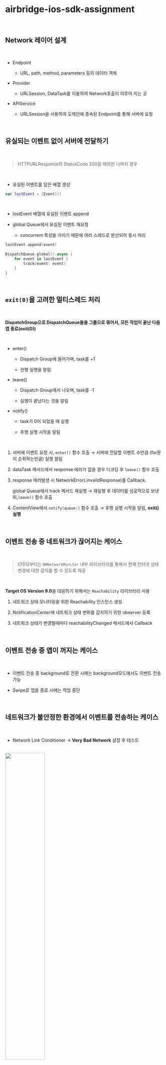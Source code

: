 # airbridge-ios-sdk-assignment

<br>

## Network 레이어 설계

<br>


- Endpoint
    
    - URL, path, method, parameters 등의 데이터 객체


- Provider
   
   - URLSession, DataTask를 이용하여 Network호출이 이루어 지는 곳


- APIService
   
   - URLSession을 사용하여 도메인에 종속된 Endpoint를 통해 서버에 요청

<br>

## 유실되는 이벤트 없이 서버에 전달하기

<br>

> HTTPURLResponse의 StatusCode 200을 제외한 나머지 경우
> 

<br>

- 유실된 이벤트를 담은 배열 생성

```swift
var lostEvent = [Event]()
```

<br>

- lostEvent 배열에 유실된 이벤트 append

- global Queue에서 유실된 이벤트 재요청
    - concurrent 특성을 가지기 때문에 여러 스레드로 분산되어 동시 처리

```swift
lostEvent.append(event)
                    
DispatchQueue.global().async {
    for event in lostEvent {
        track(event: event)
    }
}
```

<br>


## `exit(0)`을 고려한 멀티스레드 처리

<br>


**DispatchGroup으로 DispatchQueue들을 그룹으로 묶어서, 모든 작업이 끝난 다음 앱 종료(exit(0))**

<br>

- enter()
    
    - Dispatch Group에 들어가며, task를 +1
    
    - 선행 실행을 알림

- leave()
    
    - Dispatch Group에서 나오며, task를 -1
    
    - 실행이 끝났다는 것을 알림

- notify()
    
    - task가 0이 되었을 때 실행
    
    - 후행 실행 시작을 알림

<br>

1. 서버에 이벤트 요청 시, `enter()` 함수 호출 → 서버에 전달할 이벤트 수만큼 (for문이 순회하는만큼) 실행 알림

2. dataTask 메서드에서 response 에러가 없을 경우 디코딩 후 `leave()` 함수 호출

3. response 에러발생 시 NetworkError(.invaildResponse)를 Callback.

    global Queue에서 track 메서드 재실행 → 재실행 후 데이터를 성공적으로 보낸 뒤,`leave()` 함수 호출

4. ContentView에서 `notify(queue:)` 함수 호출 →  후행 실행 시작을 알림, **exit() 실행**


<br>

## 이벤트 전송 중 네트워크가 끊어지는 케이스

<br>


> iOS12부터는 `NWNetworkMonitor` 내부 라이브러리를 통해서 현재 인터넷 상태 변경에 대한 감지를 할 수 있도록 제공
> 

<br>

**Target OS Version 9.0**을 대응하기 위해서는 `Reachability` 라이브러리 사용

1. 네트워크 상태 모니터링을 위한 Reachability 인스턴스 생성

2. NotificationCenter에 네트워크 상태 변화를 감지하기 위한 observer 등록

3. 네트워크 상태가 변경될때마다 reachabilityChanged 메서드에서 Callback

<br>

## 이벤트 전송 중 앱이 꺼지는 케이스

<br>

- 이벤트 전송 중 background로 전환 시에는 background모드에서도 이벤트 전송 가능

- Swipe로 앱을 종료 시에는 작업 중단

<br>

## 네트워크가 불안정한 환경에서 이벤트를 전송하는 케이스


<br>

- Network Link Conditioner → **Very Bad Network** 설정 후 테스트

<br>


<img src = "https://user-images.githubusercontent.com/93528918/157194520-37d7bb1d-ff8c-4663-b367-20c555fcfe96.png" width="50%" height="50%">


<img src = "https://user-images.githubusercontent.com/93528918/157194525-ca87339d-74f6-48d8-bee9-7262aa5d8292.gif" width="50%" height="50%">




